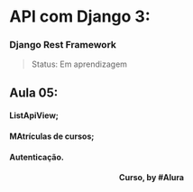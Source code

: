 # API com Django 3: 
### Django Rest Framework

> Status: Em aprendizagem

## Aula 05: 

#### ListApiView;

#### MAtrículas de cursos;

#### Autenticação.

<div align=center>
  <h4>Curso, by #Alura</h4>